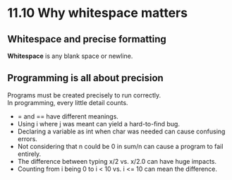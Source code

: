 # 11.10 Why whitespace matters

## Whitespace and precise formatting
**Whitespace** is any blank space or newline.   

## Programming is all about precision
Programs must be created precisely to run correctly.   
In programming, every little detail counts.   
* = and == have different meanings.
* Using i where j was meant can yield a hard-to-find bug.
* Declaring a variable as int when char was needed can cause confusing errors.
* Not considering that n could be 0 in sum/n can cause a program to fail entirely.
* The difference between typing x/2 vs. x/2.0 can have huge impacts.
* Counting from i being 0 to i < 10 vs. i <= 10 can mean the difference.

